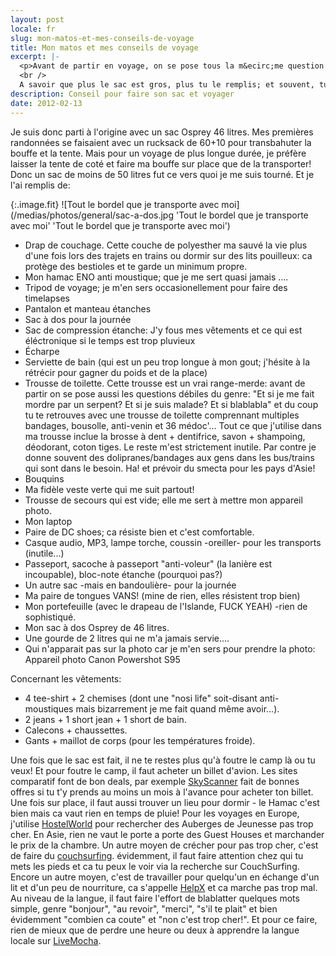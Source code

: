 ```yaml
---
layout: post
locale: fr
slug: mon-matos-et-mes-conseils-de-voyage
title: Mon matos et mes conseils de voyage
excerpt: |-
  <p>Avant de partir en voyage, on se pose tous la m&ecirc;me question - "Qu'est-ce que je vais bien pouvoir mettre dans ce foutu sac?".
  <br />
  A savoir que plus le sac est gros, plus tu le remplis; et souvent, tu le remplis de choses inutiles!</p>
description: Conseil pour faire son sac et voyager
date: 2012-02-13
---
```


Je suis donc parti &agrave; l'origine avec un sac Osprey 46 litres. Mes premi&egrave;res randonn&eacute;es se faisaient avec un rucksack de 60+10 pour transbahuter la bouffe et la tente. Mais pour un voyage de plus longue dur&eacute;e, je pr&eacute;f&egrave;re laisser la tente de cot&eacute; et faire ma bouffe sur place que de la transporter!
Donc un sac de moins de 50 litres fut ce vers quoi je me suis tourn&eacute;. Et je l'ai remplis de:

{:.image.fit}
![Tout le bordel que je transporte avec moi](/medias/photos/general/sac-a-dos.jpg 'Tout le bordel que je transporte avec moi' 'Tout le bordel que je transporte avec moi')

* Drap de couchage. Cette couche de polyesther ma sauv&eacute; la vie plus d'une fois lors des trajets en trains ou dormir sur des lits pouilleux: ca prot&egrave;ge des bestioles et te garde un minimum propre.
* Mon hamac ENO anti moustique; que je me sert quasi jamais ....
* Tripod de voyage; je m'en sers occasionellement pour faire des timelapses
* Pantalon et manteau &eacute;tanches
* Sac &agrave; dos pour la journ&eacute;e
* Sac de compression &eacute;tanche: J'y fous mes v&ecirc;tements et ce qui est &eacute;l&eacute;ctronique si le temps est trop pluvieux
* &Eacute;charpe
* Serviette de bain (qui est un peu trop longue &agrave; mon gout; j'h&eacute;site &agrave; la r&eacute;tr&eacute;cir pour gagner du poids et de la place)
* Trousse de toilette. Cette trousse est un vrai range-merde: avant de partir on se pose aussi les questions d&eacute;biles du genre: "Et si je me fait mordre par un serpent? Et si je suis malade? Et si blablabla" et du coup tu te retrouves avec une trousse de toilette comprennant multiples bandages, bousolle, anti-venin et 36 m&eacute;doc'... Tout ce que j'utilise dans ma trousse inclue la brosse &agrave; dent + dentifrice, savon + shampoing, d&eacute;odorant, coton tiges. Le reste m'est strictement inutile. Par contre je donne souvent des dolipranes/bandages aux gens dans les bus/trains qui sont dans le besoin. Ha! et pr&eacute;voir du smecta pour les pays d'Asie!
* Bouquins
* Ma fid&egrave;le veste verte qui me suit partout!
* Trousse de secours qui est vide; elle me sert &agrave; mettre mon appareil photo.
* Mon laptop
* Paire de DC shoes; ca r&eacute;siste bien et c'est comfortable.
* Casque audio, MP3, lampe torche, coussin -oreiller- pour les transports (inutile...)
* Passeport, sacoche &agrave; passeport "anti-voleur" (la lani&egrave;re est incoupable), bloc-note &eacute;tanche (pourquoi pas?)
* Un autre sac -mais en bandouli&egrave;re- pour la journ&eacute;e
* Ma paire de tongues VANS! (mine de rien, elles r&eacute;sistent trop bien)
* Mon portefeuille (avec le drapeau de l'Islande, FUCK YEAH) -rien de sophistiqu&eacute;.
* Mon sac &agrave; dos Osprey de 46 litres.
* Une gourde de 2 litres qui ne m'a jamais servie....
* Qui n'apparait pas sur la photo car je m'en sers pour prendre la photo: Appareil photo Canon Powershot S95

Concernant les v&ecirc;tements:

- 4 tee-shirt + 2 chemises (dont une "nosi life" soit-disant anti-moustiques mais bizarrement je me fait quand m&ecirc;me avoir...).
- 2 jeans + 1 short jean + 1 short de bain.
- Calecons + chaussettes.
- Gants + maillot de corps (pour les temp&eacute;ratures froide).

Une fois que le sac est fait, il ne te restes plus qu'&agrave; foutre le camp l&agrave; ou tu veux!
Et pour foutre le camp, il faut acheter un billet d'avion.
Les sites comparatif font de bon deals, par exemple [SkyScanner][1] fait de bonnes offres si tu t'y prends au moins un mois &agrave; l'avance pour acheter ton billet.
Une fois sur place, il faut aussi trouver un lieu pour dormir - le Hamac c'est bien mais ca vaut rien en temps de pluie! Pour les voyages en Europe, j'utilise [HostelWorld][2] pour rechercher des Auberges de Jeunesse pas trop cher. En Asie, rien ne vaut le porte a porte des Guest Houses et marchander le prix de la chambre.
Un autre moyen de cr&eacute;cher pour pas trop cher, c'est de faire du [couchsurfing][3]. &eacute;videmment, il faut faire attention chez qui tu mets les pieds et ca tu peux le voir via la recherche sur CouchSurfing.
Encore un autre moyen, c'est de travailler pour quelqu'un en &eacute;change d'un lit et d'un peu de nourriture, ca s'appelle [HelpX][4] et ca marche pas trop mal.
Au niveau de la langue, il faut faire l'effort de blablatter quelques mots simple, genre "bonjour", "au revoir", "merci", "s'il te plait" et bien &eacute;videmment "combien ca coute" et "non c'est trop cher!".
Et pour ce faire, rien de mieux que de perdre une heure ou deux &agrave; apprendre la langue locale sur [LiveMocha][5].

[1]: http://www.skyscanner.net/
[2]: http://www.hostelworld.com/
[3]: http://www.couchsurfing.org
[4]: https://www.helpx.net
[5]: http://livemocha.com/
